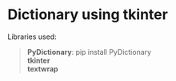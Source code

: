 # Dictionary using tkinter
Libraries used:
> __PyDictionary__: pip install PyDictionary <br/>
> __tkinter__ <br/>
> __textwrap__
